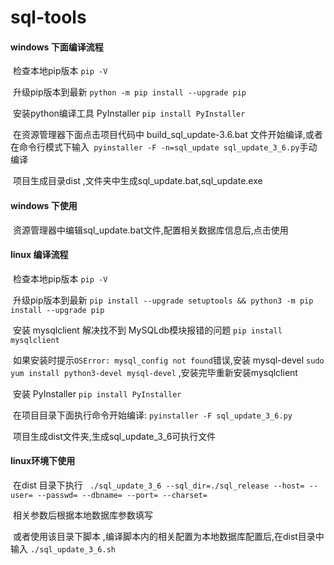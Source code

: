 # sql-tools

#### windows 下面编译流程

​	检查本地pip版本  `pip -V` 

​	升级pip版本到最新 `python -m pip install --upgrade pip` 

​	安装python编译工具 PyInstaller	`pip install PyInstaller`

​	在资源管理器下面点击项目代码中 build_sql_update-3.6.bat 文件开始编译,或者在命令行模式下输入` pyinstaller -F -n=sql_update sql_update_3_6.py`手动编译

​	项目生成目录dist ,文件夹中生成sql_update.bat,sql_update.exe

#### windows 下使用

​	资源管理器中编辑sql_update.bat文件,配置相关数据库信息后,点击使用

#### linux 编译流程

​	检查本地pip版本  `pip -V` 

​	升级pip版本到最新 `pip install --upgrade setuptools && python3 -m pip install --upgrade pip` 

​	安装 mysqlclient  解决找不到 MySQLdb模块报错的问题 `pip install mysqlclient`

​	如果安装时提示`OSError: mysql_config not found`错误,安装 mysql-devel `sudo yum install python3-devel mysql-devel`  ,安装完毕重新安装mysqlclient

​	安装 PyInstaller	`pip install PyInstaller`

​	在项目目录下面执行命令开始编译: `pyinstaller -F sql_update_3_6.py `

​	项目生成dist文件夹,生成sql_update_3_6可执行文件

#### linux环境下使用

​	在dist 目录下执行 ` ./sql_update_3_6 --sql_dir=./sql_release --host= --user= --passwd= --dbname= --port= --charset=`

​	相关参数后根据本地数据库参数填写

​	或者使用该目录下脚本 ,编译脚本内的相关配置为本地数据库配置后,在dist目录中输入 `./sql_update_3_6.sh`







​	

